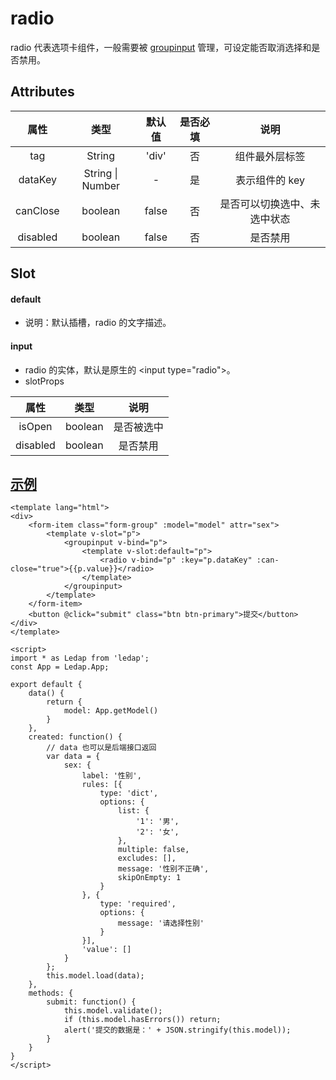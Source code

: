 # radio
radio 代表选项卡组件，一般需要被 [groupinput](/component/GroupInput/) 管理，可设定能否取消选择和是否禁用。

## Attributes
|属性|类型|默认值|是否必填|说明|
|:-:|:-:|:-:|:-:|:-:|
|tag|String|'div'|否|组件最外层标签|
|dataKey|String \| Number|-|是|表示组件的 key|
|canClose|boolean|false|否|是否可以切换选中、未选中状态|
|disabled|boolean|false|否|是否禁用|


## Slot
#### default
- 说明：默认插槽，radio 的文字描述。

#### input
- radio 的实体，默认是原生的 \<input type="radio"\>。
- slotProps

|属性|类型|说明|
|:-:|:-:|:-:|
|isOpen|boolean|是否被选中|
|disabled|boolean|是否禁用|

## [示例](https://widget.ethercap.com/ledap/default/radio)
```vue
<template lang="html">
<div>
    <form-item class="form-group" :model="model" attr="sex">
        <template v-slot="p">
            <groupinput v-bind="p">
                <template v-slot:default="p">
                    <radio v-bind="p" :key="p.dataKey" :can-close="true">{{p.value}}</radio>
                </template>
            </groupinput>
        </template>
    </form-item>
    <button @click="submit" class="btn btn-primary">提交</button>
</div>
</template>

<script>
import * as Ledap from 'ledap';
const App = Ledap.App;

export default {
    data() {
        return {
            model: App.getModel()
        }
    },
    created: function() {
        // data 也可以是后端接口返回
        var data = {
            sex: {
                label: '性别',
                rules: [{
                    type: 'dict',
                    options: {
                        list: {
                            '1': '男',
                            '2': '女',
                        },
                        multiple: false,
                        excludes: [],
                        message: '性别不正确',
                        skipOnEmpty: 1
                    }
                }, {
                    type: 'required',
                    options: {
                        message: '请选择性别'
                    }
                }],
                'value': []
            }
        };
        this.model.load(data);
    },
    methods: {
        submit: function() {
            this.model.validate();
            if (this.model.hasErrors()) return;
            alert('提交的数据是：' + JSON.stringify(this.model));
        }
    }
}
</script>
```
